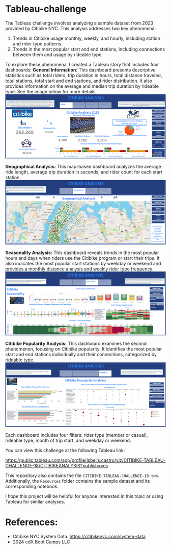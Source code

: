 # Tableau-challenge

The Tableau challenge involves analyzing a sample dataset from 2023 provided by Citibike NYC. This analysis addresses two key phenomena:
1. Trends in Citibike usage monthly, weekly, and hourly, including station and rider type patterns.
2. Trends in the most popular start and end stations, including connections between them and usage by rideable type.

To explore these phenomena, I created a Tableau story that includes four dashboards:
**General Information:** This dashboard presents descriptive statistics such as total riders, trip duration in hours, total distance traveled, total stations, total start and end stations, and rider distribution. It also provides information on the average and median trip duration by rideable type. See the image below for more details.
![alt text](image.png)

**Geographical Analysis:** This map-based dashboard analyzes the average ride length, average trip duration in seconds, and rider count for each start station.
![alt text](image-1.png)

**Seasonality Analysis:** This dashboard reveals trends in the most popular hours and days when riders use the Citibike program or start their trips. It also indicates the most popular start stations by weekday or weekend and provides a monthly distance analysis and weekly rider type frequency.
![alt text](image-2.png)

**Citibike Popularity Analysis:** This dashboard examines the second phenomenon, focusing on Citibike popularity. It identifies the most popular start and end stations individually and their connections, categorized by rideable type.
![alt text](image-3.png)

Each dashboard includes four filters: rider type (member or casual), rideable type, month of trip start, and weekday or weekend.

You can view this challenge at the following Tableau link:


https://public.tableau.com/app/profile/isbelis.castro/viz/CITIBIKE-TABLEAU-CHALLENGE-18/CITIBIKEANALYSIS?publish=yes


This repository also contains the file `CITIBIKE-TABLEAU-CHALLENGE-18.twb`. Additionally, the `Resources` folder contains the sample dataset and its corresponding notebook.

I hope this project will be helpful for anyone interested in this topic or using Tableau for similar analyses.

# References: 
 - Citibike NYC System Data. https://citibikenyc.com/system-data
 -  2024 edX Boot Camps LLC